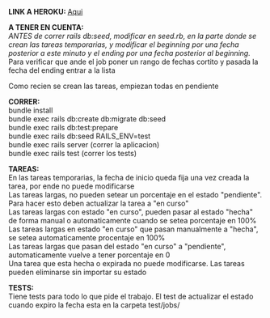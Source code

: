 <strong> LINK A HEROKU: </strong> <a href="https://wolflist.herokuapp.com/"> Aqui </a><br>


<strong>A TENER EN CUENTA:</strong> <br>
<i>ANTES de correr rails db:seed, modificar en seed.rb, en la parte donde se crean las tareas temporarias, y modificar el beginning por una fecha posterior a este minuto y el ending por una fecha posterior al beginning.</i> <br>
Para verificar que ande el job poner un rango de fechas cortito y pasada la fecha del ending entrar a la lista

Como recien se crean las tareas, empiezan todas en pendiente



<strong>CORRER:</strong> <br>
bundle install <br>
bundle exec rails db:create db:migrate db:seed <br>
bundle exec rails db:test:prepare <br>
bundle exec rails db:seed RAILS_ENV=test <br>
bundle exec rails server (correr la aplicacion) <br>
bundle exec rails test (correr los tests) <br>

<strong>TAREAS:</strong> <br>
En las tareas temporarias, la fecha de inicio queda fija una vez creada la tarea, por ende no puede modificarse <br>
Las tareas largas, no pueden setear un porcentaje en el estado "pendiente". Para hacer esto deben actualizar la tarea a "en curso" <br>
Las tareas largas con estado  "en curso", pueden pasar al estado "hecha" de forma manual o automaticamente cuando se setea porcentaje en 100% <br>
Las tareas largas en estado "en curso" que pasan manualmente a "hecha", se setea automaticamente procentaje en 100% <br>
Las tareas largas que pasan del estado "en curso" a "pendiente", automaticamente vuelve a tener porcentaje en 0 <br>
Una tarea que esta hecha o expirada no puede modificarse. Las tareas pueden eliminarse sin importar su estado <br>


<strong>TESTS:</strong> <br>
Tiene tests para todo lo que pide el trabajo. El test de actualizar el estado cuando expiro la fecha esta en la carpeta test/jobs/